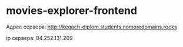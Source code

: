 # movies-explorer-frontend

Адрес сервера: http://kegach-diplom.students.nomoredomains.rocks

ip сервера: 84.252.131.209
